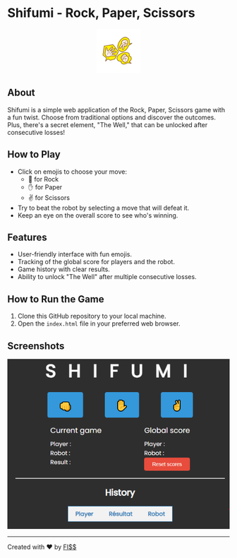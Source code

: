 # Shifumi - Rock, Paper, Scissors

<div align="center">
  <img src="./assets/img/icon.png" alt="Shifumi Logo" width="100">
</div>

## About

Shifumi is a simple web application of the Rock, Paper, Scissors game with a fun twist. Choose from traditional options and discover the outcomes. Plus, there's a secret element, "The Well," that can be unlocked after consecutive losses!

## How to Play

- Click on emojis to choose your move:
  - 👊 for Rock
  - ✋ for Paper
  - ✌ for Scissors
- Try to beat the robot by selecting a move that will defeat it.
- Keep an eye on the overall score to see who's winning.

## Features

- User-friendly interface with fun emojis.
- Tracking of the global score for players and the robot.
- Game history with clear results.
- Ability to unlock "The Well" after multiple consecutive losses.

## How to Run the Game

1. Clone this GitHub repository to your local machine.
2. Open the `index.html` file in your preferred web browser.

## Screenshots

<p align="center">
  <img src="./assets/img/screenshot.png" alt="Game screenshot">
</p>

---

Created with ❤️ by [FI$$](https://github.com/YourGitHubUsername)
